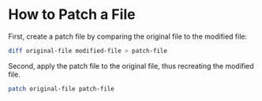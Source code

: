 # How to Patch a File

First, create a patch file by comparing the original file to the modified file:

```bash
diff original-file modified-file > patch-file
```

Second, apply the patch file to the original file, thus recreating the modified file.

```bash
patch original-file patch-file
```
